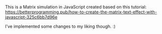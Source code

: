 This is a Matrix simulation in JavaScript created based on this tutorial:
https://betterprogramming.pub/how-to-create-the-matrix-text-effect-with-javascript-325c6bb7d96e

I've implemented some changes to my liking though. :)